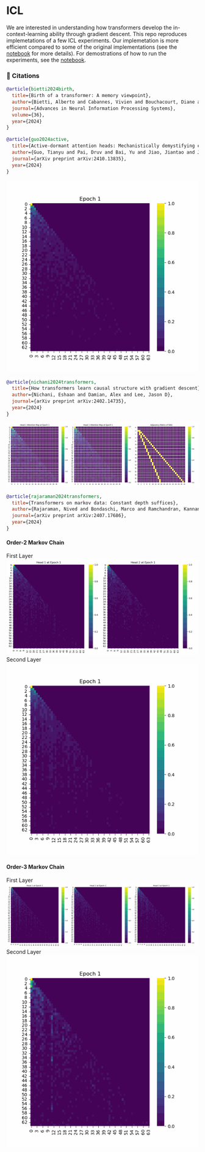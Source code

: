 # ICL
We are interested in understanding how transformers develop the in-context-learning ability through gradient descent. This repo reproduces implemetations of a few ICL experiments. Our implemetation is more efficient compared to some of the original implementations (see the [notebook](./Test.ipynb) for more details). For demostrations of how to run the experiments, see the [notebook](./markov_attn.ipynb). 

### 📖 Citations

```bibtex
@article{bietti2024birth,
  title={Birth of a transformer: A memory viewpoint},
  author={Bietti, Alberto and Cabannes, Vivien and Bouchacourt, Diane and Jegou, Herve and Bottou, Leon},
  journal={Advances in Neural Information Processing Systems},
  volume={36},
  year={2024}
}
```
```bibtex
@article{guo2024active,
  title={Active-dormant attention heads: Mechanistically demystifying extreme-token phenomena in llms},
  author={Guo, Tianyu and Pai, Druv and Bai, Yu and Jiao, Jiantao and Jordan, Michael I and Mei, Song},
  journal={arXiv preprint arXiv:2410.13835},
  year={2024}
}
```
![etp](./attns_plot/l1h1v23_L0H0bb_20250130_174435.gif)
```bibtex
@article{nichani2024transformers,
  title={How transformers learn causal structure with gradient descent},
  author={Nichani, Eshaan and Damian, Alex and Lee, Jason D},
  journal={arXiv preprint arXiv:2402.14735},
  year={2024}
}
```
![dag](./attns_plot/l2h2v3_L0Hbothdag_20250129_195037.gif)
```bibtex
@article{rajaraman2024transformers,
  title={Transformers on markov data: Constant depth suffices},
  author={Rajaraman, Nived and Bondaschi, Marco and Ramchandran, Kannan and Gastpar, Michael and Makkuva, Ashok Vardhan},
  journal={arXiv preprint arXiv:2407.17686},
  year={2024}
}
```
#### Order-2 Markov Chain
First Layer
![order2_0](./attns_plot/l2h2v5_L0Hallmarkov_20250130_194437.gif)
Second Layer
![order2_1](./attns_plot/l2h1v5_L1H0markov_20250130_194705.gif)

#### Order-3 Markov Chain
First Layer
![order3_0](./attns_plot/l2h3v3_L0Hallmarkov_20250130_200657.gif)
Second Layer
![order3_1](./attns_plot/l2h1v5_L1H0markov_20250130_195108.gif)